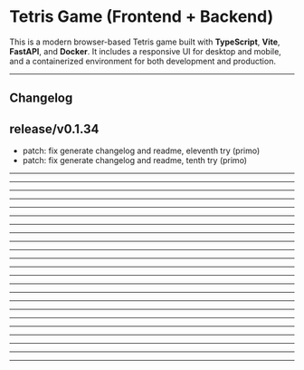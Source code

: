 # Tetris Game (Frontend + Backend)

This is a modern browser-based Tetris game built with **TypeScript**, **Vite**, **FastAPI**, and **Docker**. It includes a responsive UI for desktop and mobile, and a containerized environment for both development and production.

---
## Changelog
<!-- changelog -->
## release/v0.1.34
* patch: fix generate changelog and readme, eleventh try (primo)
* patch: fix generate changelog and readme, tenth try (primo)

---
---
---
---
---
---
---
---
---
---
---
---
---
---
---
---
---
---
---
---
---
---
---
